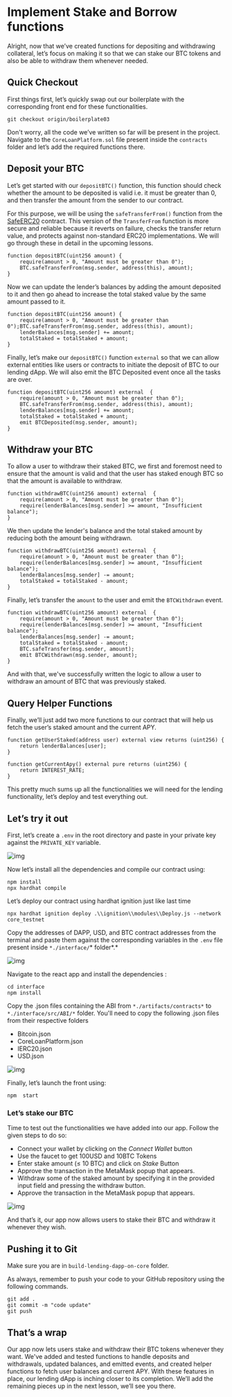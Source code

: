 # Implement Stake and Borrow functions

Alright, now that we’ve created functions for depositing and withdrawing collateral, let’s focus on making it so that we can stake our BTC tokens and also be able to withdraw them whenever needed.

## Quick Checkout

First things first, let’s quickly swap out our boilerplate with the corresponding front end for these functionalities.

```solidity
git checkout origin/boilerplate03
```

Don't worry, all the code we’ve written so far will be present in the project. Navigate to the `CoreLoanPlatform.sol` file present inside the `contracts` folder and let’s add the required functions there.

## Deposit your BTC

Let’s get started with our `depositBTC()` function, this function should check whether the amount to be deposited is valid i.e. it must be greater than 0, and then transfer the amount from the sender to our contract.

For this purpose, we will be using the `safeTransferFrom()` function from the [SafeERC20](https://github.com/OpenZeppelin/openzeppelin-contracts/blob/master/contracts/token/ERC20/utils/SafeERC20.sol) contract. This version of the `TransferFrom` function is more secure and reliable because it reverts on failure, checks the transfer return value, and protects against non-standard ERC20 implementations. We will go through these in detail in the upcoming lessons.

```solidity
function depositBTC(uint256 amount) {
	require(amount > 0, "Amount must be greater than 0");
	BTC.safeTransferFrom(msg.sender, address(this), amount);
}
```

Now we can update the lender’s balances by adding the amount deposited to it and then go ahead to increase the total staked value by the same amount passed to it.

```solidity
function depositBTC(uint256 amount) {
	require(amount > 0, "Amount must be greater than 0");BTC.safeTransferFrom(msg.sender, address(this), amount);
	lenderBalances[msg.sender] += amount;
	totalStaked = totalStaked + amount;
}
```

Finally, let’s make our `depositBTC()` function `external` so that we can allow external entities like users or contracts to initiate the deposit of BTC to our lending dApp. We will also emit the BTC Deposited event once all the tasks are over.

```solidity
function depositBTC(uint256 amount) external  {
	require(amount > 0, "Amount must be greater than 0");
	BTC.safeTransferFrom(msg.sender, address(this), amount);
	lenderBalances[msg.sender] += amount;
	totalStaked = totalStaked + amount;
	emit BTCDeposited(msg.sender, amount);
}
```

## Withdraw your BTC

To allow a user to withdraw their staked BTC, we first and foremost need to ensure that the amount is valid and that the user has staked enough BTC so that the amount is available to withdraw.

```solidity
function withdrawBTC(uint256 amount) external  {
	require(amount > 0, "Amount must be greater than 0");
	require(lenderBalances[msg.sender] >= amount, "Insufficient balance");
}
```

We then update the lender's balance and the total staked amount by reducing both the amount being withdrawn.

```solidity
function withdrawBTC(uint256 amount) external  {
	require(amount > 0, "Amount must be greater than 0");
	require(lenderBalances[msg.sender] >= amount, "Insufficient balance");
	lenderBalances[msg.sender] -= amount;
	totalStaked = totalStaked - amount;
}
```

Finally, let’s transfer the `amount` to the user and emit the `BTCWithdrawn` event.

```solidity
function withdrawBTC(uint256 amount) external  {
	require(amount > 0, "Amount must be greater than 0");
	require(lenderBalances[msg.sender] >= amount, "Insufficient balance");
	lenderBalances[msg.sender] -= amount;
	totalStaked = totalStaked - amount;
	BTC.safeTransfer(msg.sender, amount);
	emit BTCWithdrawn(msg.sender, amount);
}
```

And with that, we've successfully written the logic to allow a user to withdraw an amount of BTC that was previously staked.

## Query Helper Functions

Finally, we’ll just add two more functions to our contract that will help us fetch the user’s staked amount and the current APY.

```solidity
function getUserStaked(address user) external view returns (uint256) {
	return lenderBalances[user];
}

function getCurrentApy() external pure returns (uint256) {
	return INTEREST_RATE;
}
```

This pretty much sums up all the functionalities we will need for the lending functionality, let’s deploy and test everything out.

## Let’s try it out

First, let’s create a `.env` in the root directory and paste in your private key against the `PRIVATE_KEY` variable.

![img](https://lh7-us.googleusercontent.com/docsz/AD_4nXdf2awlKhVbFOz29V4iiqGPtC-aIYrw2rXCr_xJuenFXQ9g2SIu_djS6aaEMrWMG--L0SUPJ0IW4ZwtpHcG9Yq1ZicC77Ci8635A0NAd5aGKt-TV9Ts87P6g2Rego8czGXeSBSJk6AtJpFxn1tTtlbhjByV?key=g14du6X5d2vy8ygpLk_3tA)

Now let’s install all the dependencies and compile our contract using:

```solidity
npm install
npx hardhat compile
```

Let’s deploy our contract using hardhat ignition just like last time

```solidity
npx hardhat ignition deploy .\\ignition\\modules\\Deploy.js --network core_testnet
```

Copy the addresses of DAPP, USD, and BTC contract addresses from the terminal and paste them against the corresponding variables in the `.env` file present inside `*./interface/`* folder*.*

![img](https://lh7-us.googleusercontent.com/docsz/AD_4nXcomJOEXy3yUpmcf_KsPF6WFS8uDOdu47borz33mQQY_FtH0A3tFsaqNsir05AtrUaV11Mt9KHLAKWXo1Hc31w5LxXF8aVLHLeem8Kqgu3Him21MWPm22a1ujm_TqfBt879fLH7FVWB0tSWXIEwffdkvAjH?key=g14du6X5d2vy8ygpLk_3tA)

Navigate to the react app and install the dependencies :

```solidity
cd interface
npm install
```

Copy the .json files containing the ABI from `*./artifacts/contracts*` to `*./interface/src/ABI/*` folder. You'll need to copy the following .json files from their respective folders

- Bitcoin.json
- CoreLoanPlatform.json
- IERC20.json
- USD.json

![img](https://lh7-us.googleusercontent.com/docsz/AD_4nXeKkqWysuWKN4-TfHNoVijGpZO2gjSP1wLWAhfOAGo86_JJ_Vo_4SSTCSAfT-meo98MxJWc8nedg21P3-g3YX1jSpsSb8CZBMmWZJDm-Yaz7bdw4kkEyWplOsnbK8v9EYXRknwDSOwlOrCAY4g8i1NxZ4MF?key=g14du6X5d2vy8ygpLk_3tA)

Finally, let’s launch the front using:

```solidity
npm  start
```

### Let’s stake our BTC

Time to test out the functionalities we have added into our app. Follow the given steps to do so:

- Connect your wallet by clicking on the *Connect Wallet* button
- Use the faucet to get 100USD and 10BTC Tokens
- Enter stake amount (≤ 10 BTC) and click on *Stake* Button
- Approve the transaction in the MetaMask popup that appears.
- Withdraw some of the staked amount by specifying it in the provided input field and pressing the withdraw button.
- Approve the transaction in the MetaMask popup that appears.

![img](https://lh7-us.googleusercontent.com/docsz/AD_4nXdsUYL6R--pm8bx6C3FPxaaFB6DiB-bjO5nFzEO81ZWg1XoDXPbiVsnEn2TNuHdpzEy5e3G_LsPA76bD0Eh2L3zHuHs_N5h0VlYbhTHvsIYLurBLu9I_ODT7ssF2EiL75CzCFx4-B3tpuQkZmTD4eWPLiQ1?key=g14du6X5d2vy8ygpLk_3tA)

And that’s it, our app now allows users to stake their BTC and withdraw it whenever they wish.

## Pushing it to Git

Make sure you are in `build-lending-dapp-on-core` folder.

As always, remember to push your code to your GitHub repository using the following commands.

```solidity
git add .
git commit -m "code update"
git push
```

## That’s a wrap

Our app now lets users stake and withdraw their BTC tokens whenever they want. We've added and tested functions to handle deposits and withdrawals, updated balances, and emitted events, and created helper functions to fetch user balances and current APY. With these features in place, our lending dApp is inching closer to its completion. We’ll add the remaining pieces up in the next lesson, we’ll see you there.